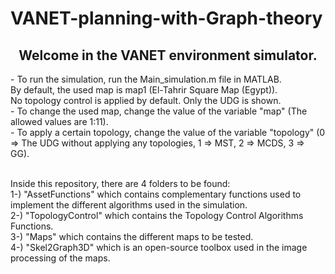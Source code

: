 # VANET-planning-with-Graph-theory

<h2 style="text-align: center">Welcome in the VANET environment simulator.</h2>
- To run the simulation, run the Main_simulation.m file in MATLAB.<br>
By default, the used map is map1 (El-Tahrir Square Map (Egypt)).<br>
No topology control is applied by default. Only the UDG is shown.<br>
- To change the used map, change the value of the variable "map" (The allowed values are 1:11).<br>
- To apply a certain topology, change the value of the variable "topology" (0 => The UDG without applying any topologies, 1 => MST, 2 => MCDS, 3 => GG).<br><br>

Inside this repository, there are 4 folders to be found:<br>
1-) "AssetFunctions" which contains complementary functions used to implement the different algorithms used in the simulation.<br>
2-) "TopologyControl" which contains the Topology Control Algorithms Functions.<br>
3-) "Maps" which contains the different maps to be tested.<br>
4-) "Skel2Graph3D" which is an open-source toolbox used in the image processing of the maps.<br>
